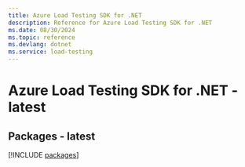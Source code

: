 ```yaml
---
title: Azure Load Testing SDK for .NET
description: Reference for Azure Load Testing SDK for .NET
ms.date: 08/30/2024
ms.topic: reference
ms.devlang: dotnet
ms.service: load-testing
---
```

# Azure Load Testing SDK for .NET - latest
## Packages - latest
[!INCLUDE [packages](load-testing-index.md)]